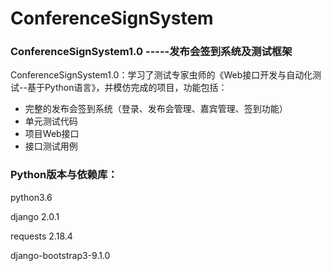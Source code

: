 # ConferenceSignSystem

### ConferenceSignSystem1.0 -----发布会签到系统及测试框架

ConferenceSignSystem1.0：学习了测试专家虫师的《Web接口开发与自动化测试--基于Python语言》，并模仿完成的项目，功能包括：

- 完整的发布会签到系统（登录、发布会管理、嘉宾管理、签到功能）
- 单元测试代码
- 项目Web接口
- 接口测试用例

### Python版本与依赖库：

python3.6

django 2.0.1

requests 2.18.4

django-bootstrap3-9.1.0

